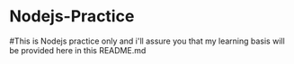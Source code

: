 # Nodejs-Practice

#This is Nodejs practice only and i'll assure you that my learning basis will be provided here in this README.md
